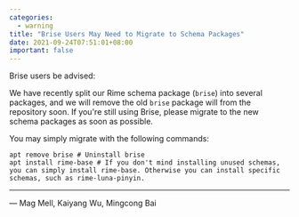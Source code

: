 ```yaml
---
categories:
  - warning
title: "Brise Users May Need to Migrate to Schema Packages"
date: 2021-09-24T07:51:01+08:00
important: false
---
```


Brise users be advised:

We have recently split our Rime schema package (`brise`) into several packages,
and we will remove the old `brise` package will from the repository soon.
If you're still using Brise, please migrate to the new schema packages as soon as possible.

You may simply migrate with the following commands:

```
apt remove brise # Uninstall brise
apt install rime-base # If you don't mind installing unused schemas, you can simply install rime-base. Otherwise you can install specific schemas, such as rime-luna-pinyin.
```

---

— Mag Mell, Kaiyang Wu, Mingcong Bai
